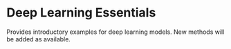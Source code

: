 # Deep Learning Essentials
Provides introductory examples for deep learning models. New methods will be added as available. 
